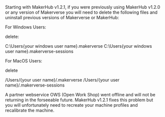 Starting with MakerHub v1.2.1, if you were previously using MakerHub v1.2.0 or any version of Makerverse you will need to delete the following files and uninstall previous versions of Makerverse or MakerHub:

For Windows Users:

delete:

C:\Users\{your windows user name}\.makerverse
C:\Users\{your windows user name}\.makerverse-sessions

For MacOS Users:

delete

/Users/{your user name}/.makerverse
/Users/{your user name}/.makerverse-sessions

A partner webservice  OWS (Open Work Shop) went offline and will not be returning in the forseeable future. MakerHub v1.2.1 fixes this problem but you will unfortunately need to recreate your machine profiles and recalibrate the machine.
